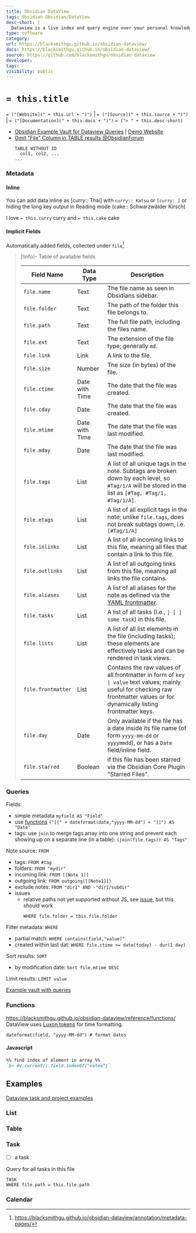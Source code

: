 ```yaml
---
title: Obsidian DataView
tags: Obsidian Obsidian/DataView
desc-short: |
  Dataview is a live index and query engine over your personal knowledge base. You can [**add metadata**](https://blacksmithgu.github.io/obsidian-dataview/annotation/add-metadata/) to your notes and **query** them with the [**Dataview Query Language**](https://blacksmithgu.github.io/obsidian-dataview/queries/structure/) to list, filter, sort or group your data. Dataview keeps your queries always up to date and makes data aggregation a breeze.
type: software
category:
url: https://blacksmithgu.github.io/obsidian-dataview/
docs: https://blacksmithgu.github.io/obsidian-dataview/
source: https://github.com/blacksmithgu/obsidian-dataview
developer:
tags:
visibility: public
---
```


# `= this.title`
`= ("[Website](" + this.url + ")")` |  `= ("[Source](" + this.source + ")")` | `= ("[Documentation](" + this.docs + ")")`
`= ("> " + this.desc-short)`
- [Obsidian Example Vault for Dataview Queries](https://github.com/s-blu/obsidian_dataview_example_vault) | [Demo Website](https://s-blu.github.io/obsidian_dataview_example_vault/)
- [Omit "File" Column in TABLE results @ObsidianForum](https://github.com/blacksmithgu/obsidian-dataview/issues/102)
  ```
  TABLE WITHOUT ID
    col1, col2, ...
  ...
  ```


### Metadata


#### Inline

You can add data inline as [curry:: Thai] with `curry:: Katsu` or `[curry: ]`
or hiding the long key output in Reading mode (cake:: Schwarzwälder Kirsch)

I love `= this.curry` curry and `= this.cake` cake


#### Implicit Fields

Automatically added fields, collected under `file`[^1]

> [!info]- Table of available fields
>
> |Field Name|Data Type|Description|
> |---|---|---|
> |`file.name`|Text|The file name as seen in Obsidians sidebar.|
> |`file.folder`|Text|The path of the folder this file belongs to.|
> |`file.path`|Text|The full file path, including the files name.|
> |`file.ext`|Text|The extension of the file type; generally `md`.|
> |`file.link`|Link|A link to the file.|
> |`file.size`|Number|The size (in bytes) of the file.|
> |`file.ctime`|Date with Time|The date that the file was created.|
> |`file.cday`|Date|The date that the file was created.|
> |`file.mtime`|Date with Time|The date that the file was last modified.|
> |`file.mday`|Date|The date that the file was last modified.|
> |`file.tags`|List|A list of all unique tags in the note. Subtags are broken down by each level, so `#Tag/1/A` will be stored in the list as `[#Tag, #Tag/1, #Tag/1/A]`.|
> |`file.etags`|List|A list of all explicit tags in the note; unlike `file.tags`, does not break subtags down, i.e. `[#Tag/1/A]`|
> |`file.inlinks`|List|A list of all incoming links to this file, meaning all files that contain a link to this file.|
> |`file.outlinks`|List|A list of all outgoing links from this file, meaning all links the file contains.|
> |`file.aliases`|List|A list of all aliases for the note as defined via the [YAML frontmatter](https://help.obsidian.md/How+to/Add+aliases+to+note).|
> |`file.tasks`|List|A list of all tasks (I.e., `\| [ ] some task`) in this file.|
> |`file.lists`|List|A list of all list elements in the file (including tasks); these elements are effectively tasks and can be rendered in task views.|
> |`file.frontmatter`|List|Contains the raw values of all frontmatter in form of `key \| value` text values; mainly useful for checking raw frontmatter values or for dynamically listing frontmatter keys.|
> |`file.day`|Date|Only available if the file has a date inside its file name (of form `yyyy-mm-dd` or `yyyymmdd`), or has a `Date` field/inline field.|
> |`file.starred`|Boolean|if this file has been starred via the Obsidian Core Plugin "Starred Files".|


[^1]: https://blacksmithgu.github.io/obsidian-dataview/annotation/metadata-pages/


### Queries
Fields:
- simple metadata `myfield AS "Field"`
- use [functions](https://blacksmithgu.github.io/obsidian-dataview/reference/functions/) `("[[" + dateformat(date,"yyyy-MM-dd") + "]]") AS "Date"`
- tags: use `join` to merge tags array into one string and prevent each showing up on a separate line (in a table): `(join(file.tags)) AS "Tags"`

Note source: `FROM`
- tags: `FROM #tag`
- folders: `FROM "mydir"`
- incoming link: `FROM [[Note 1]]`
- outgoing link: `FROM outgoing([[Note1]])`
- exclude notes: `FROM "dir1" AND -"dir1/subdir"`
- issues
  - relative paths not yet supported without JS, see [issue](https://github.com/blacksmithgu/obsidian-dataview/issues/517), but this should work
    ```
    WHERE file.folder = this.file.folder
    ```

Filter metadata: `WHERE`
- partial match: `WHERE contains(field,"value)"`
- created within last dat: `WHERE file.ctime >= date(today) - dur(1 day)`

Sort results: `SORT`
- by modification date: `Sort file.mtime DESC`

Limit results: `LIMIT value`

[Example vault with queries](https://github.com/s-blu/obsidian_dataview_example_vault/)

### Functions
https://blacksmithgu.github.io/obsidian-dataview/reference/functions/
DataView uses [Luxon tokens](https://moment.github.io/luxon/#/formatting?id=table-of-tokens) for time formatting.
```
dateformat(field, "yyyy-MM-dd") # format dates
```


#### Javascript
```markdown
%% find index of element in array %%
`$= dv.current().field.indexOf("value")`
```


## Examples
[Dataview task and project examples](https://forum.obsidian.md/t/dataview-task-and-project-examples/17011)

### List

### Table

### Task

- [ ] a task

Query for all tasks in this file
```dataview
TASK
WHERE file.path = this.file.path
```

### Calendar
